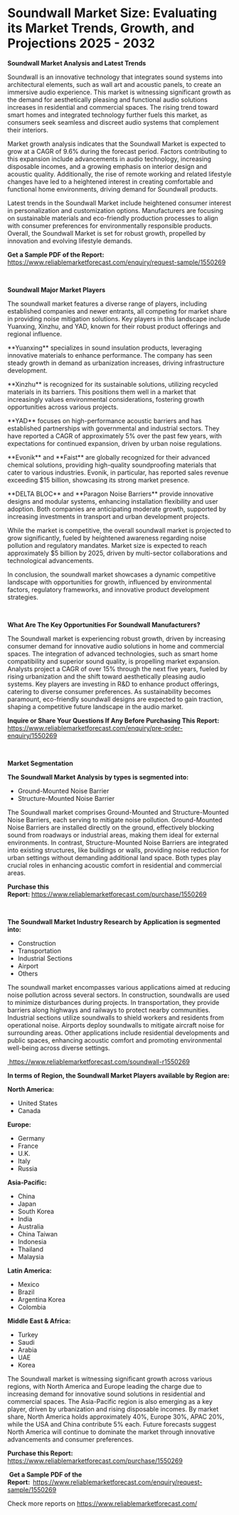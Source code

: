 <p><h1>Soundwall Market Size: Evaluating its Market Trends, Growth, and Projections 2025 - 2032</h1></p><p><strong>Soundwall Market Analysis and Latest Trends</strong></p>
<p><p>Soundwall is an innovative technology that integrates sound systems into architectural elements, such as wall art and acoustic panels, to create an immersive audio experience. This market is witnessing significant growth as the demand for aesthetically pleasing and functional audio solutions increases in residential and commercial spaces. The rising trend toward smart homes and integrated technology further fuels this market, as consumers seek seamless and discreet audio systems that complement their interiors.</p><p>Market growth analysis indicates that the Soundwall Market is expected to grow at a CAGR of 9.6% during the forecast period. Factors contributing to this expansion include advancements in audio technology, increasing disposable incomes, and a growing emphasis on interior design and acoustic quality. Additionally, the rise of remote working and related lifestyle changes have led to a heightened interest in creating comfortable and functional home environments, driving demand for Soundwall products.</p><p>Latest trends in the Soundwall Market include heightened consumer interest in personalization and customization options. Manufacturers are focusing on sustainable materials and eco-friendly production processes to align with consumer preferences for environmentally responsible products. Overall, the Soundwall Market is set for robust growth, propelled by innovation and evolving lifestyle demands.</p></p>
<p><strong>Get a Sample PDF of the Report:&nbsp;</strong> <a href="https://www.reliablemarketforecast.com/enquiry/request-sample/1550269?utm_campaign=3169&utm_medium=2&utm_source=Github&utm_content=ia&utm_term=11042025&utm_id=soundwall">https://www.reliablemarketforecast.com/enquiry/request-sample/1550269</a></p>
<p>&nbsp;</p>
<p><strong>Soundwall Major Market Players</strong></p>
<p><p>The soundwall market features a diverse range of players, including established companies and newer entrants, all competing for market share in providing noise mitigation solutions. Key players in this landscape include Yuanxing, Xinzhu, and YAD, known for their robust product offerings and regional influence.</p><p>**Yuanxing** specializes in sound insulation products, leveraging innovative materials to enhance performance. The company has seen steady growth in demand as urbanization increases, driving infrastructure development.</p><p>**Xinzhu** is recognized for its sustainable solutions, utilizing recycled materials in its barriers. This positions them well in a market that increasingly values environmental considerations, fostering growth opportunities across various projects.</p><p>**YAD** focuses on high-performance acoustic barriers and has established partnerships with governmental and industrial sectors. They have reported a CAGR of approximately 5% over the past few years, with expectations for continued expansion, driven by urban noise regulations.</p><p>**Evonik** and **Faist** are globally recognized for their advanced chemical solutions, providing high-quality soundproofing materials that cater to various industries. Evonik, in particular, has reported sales revenue exceeding $15 billion, showcasing its strong market presence.</p><p>**DELTA BLOC** and **Paragon Noise Barriers** provide innovative designs and modular systems, enhancing installation flexibility and user adoption. Both companies are anticipating moderate growth, supported by increasing investments in transport and urban development projects.</p><p>While the market is competitive, the overall soundwall market is projected to grow significantly, fueled by heightened awareness regarding noise pollution and regulatory mandates. Market size is expected to reach approximately $5 billion by 2025, driven by multi-sector collaborations and technological advancements.</p><p>In conclusion, the soundwall market showcases a dynamic competitive landscape with opportunities for growth, influenced by environmental factors, regulatory frameworks, and innovative product development strategies.</p></p>
<p>&nbsp;</p>
<p><strong>What Are The Key Opportunities For Soundwall Manufacturers?</strong></p>
<p><p>The Soundwall market is experiencing robust growth, driven by increasing consumer demand for innovative audio solutions in home and commercial spaces. The integration of advanced technologies, such as smart home compatibility and superior sound quality, is propelling market expansion. Analysts project a CAGR of over 15% through the next five years, fueled by rising urbanization and the shift toward aesthetically pleasing audio systems. Key players are investing in R&D to enhance product offerings, catering to diverse consumer preferences. As sustainability becomes paramount, eco-friendly soundwall designs are expected to gain traction, shaping a competitive future landscape in the audio market.</p></p>
<p><strong>Inquire or Share Your Questions If Any Before Purchasing This Report:</strong> <a href="https://www.reliablemarketforecast.com/enquiry/pre-order-enquiry/1550269?utm_campaign=3169&utm_medium=2&utm_source=Github&utm_content=ia&utm_term=11042025&utm_id=soundwall">https://www.reliablemarketforecast.com/enquiry/pre-order-enquiry/1550269</a></p>
<p>&nbsp;</p>
<p><strong>Market Segmentation</strong></p>
<p><strong>The Soundwall Market Analysis by types is segmented into:</strong></p>
<p><ul><li>Ground-Mounted Noise Barrier</li><li>Structure-Mounted Noise Barrier</li></ul></p>
<p><p>The Soundwall market comprises Ground-Mounted and Structure-Mounted Noise Barriers, each serving to mitigate noise pollution. Ground-Mounted Noise Barriers are installed directly on the ground, effectively blocking sound from roadways or industrial areas, making them ideal for external environments. In contrast, Structure-Mounted Noise Barriers are integrated into existing structures, like buildings or walls, providing noise reduction for urban settings without demanding additional land space. Both types play crucial roles in enhancing acoustic comfort in residential and commercial areas.</p></p>
<p><strong>Purchase this Report:&nbsp;</strong><a href="https://www.reliablemarketforecast.com/purchase/1550269?utm_campaign=3169&utm_medium=2&utm_source=Github&utm_content=ia&utm_term=11042025&utm_id=soundwall">https://www.reliablemarketforecast.com/purchase/1550269</a></p>
<p>&nbsp;</p>
<p><strong>The Soundwall Market Industry Research by Application is segmented into:</strong></p>
<p><ul><li>Construction</li><li>Transportation</li><li>Industrial Sections</li><li>Airport</li><li>Others</li></ul></p>
<p><p>The soundwall market encompasses various applications aimed at reducing noise pollution across several sectors. In construction, soundwalls are used to minimize disturbances during projects. In transportation, they provide barriers along highways and railways to protect nearby communities. Industrial sections utilize soundwalls to shield workers and residents from operational noise. Airports deploy soundwalls to mitigate aircraft noise for surrounding areas. Other applications include residential developments and public spaces, enhancing acoustic comfort and promoting environmental well-being across diverse settings.</p></p>
<p><a href="https://www.reliablemarketforecast.com/soundwall-r1550269?utm_campaign=3169&utm_medium=2&utm_source=Github&utm_content=ia&utm_term=11042025&utm_id=soundwall">&nbsp;https://www.reliablemarketforecast.com/soundwall-r1550269</a></p>
<p><strong>In terms of Region, the Soundwall Market Players available by Region are:</strong></p>
<p>
    <p> <strong> North America: </strong>
        <ul>
            <li>United States</li>
            <li>Canada</li>
        </ul>
        </p> 
    <p> <strong> Europe: </strong>
        <ul>
            <li>Germany</li>
            <li>France</li>
            <li>U.K.</li>
            <li>Italy</li>
            <li>Russia</li>
        </ul>
        </p> 
    <p> <strong> Asia-Pacific: </strong>
        <ul>
            <li>China</li>
            <li>Japan</li>
            <li>South Korea</li>
            <li>India</li>
            <li>Australia</li>
            <li>China Taiwan</li>
            <li>Indonesia</li>
            <li>Thailand</li>
            <li>Malaysia</li>
        </ul>
        </p> 
    <p> <strong> Latin America: </strong>
        <ul>
            <li>Mexico</li>
            <li>Brazil</li>
            <li>Argentina Korea</li>
            <li>Colombia</li>
        </ul>
        </p> 
    <p> <strong> Middle East & Africa: </strong>
        <ul>
            <li>Turkey</li>
            <li>Saudi</li>
            <li>Arabia</li>
            <li>UAE</li>
            <li>Korea</li>
        </ul>
    </p>
    </p>
<p><p>The Soundwall market is witnessing significant growth across various regions, with North America and Europe leading the charge due to increasing demand for innovative sound solutions in residential and commercial spaces. The Asia-Pacific region is also emerging as a key player, driven by urbanization and rising disposable incomes. By market share, North America holds approximately 40%, Europe 30%, APAC 20%, while the USA and China contribute 5% each. Future forecasts suggest North America will continue to dominate the market through innovative advancements and consumer preferences.</p></p>
<p><strong>Purchase this Report: </strong><a href="https://www.reliablemarketforecast.com/purchase/1550269?utm_campaign=3169&utm_medium=2&utm_source=Github&utm_content=ia&utm_term=11042025&utm_id=soundwall">https://www.reliablemarketforecast.com/purchase/1550269</a></p>
<p>&nbsp;<strong>Get a Sample PDF of the Report:&nbsp;&nbsp;</strong><a href="https://www.reliablemarketforecast.com/enquiry/request-sample/1550269?utm_campaign=3169&utm_medium=2&utm_source=Github&utm_content=ia&utm_term=11042025&utm_id=soundwall">https://www.reliablemarketforecast.com/enquiry/request-sample/1550269</a></p>
<p><strong></strong></p>
<p>Check more reports on <a href="https://www.reliablemarketforecast.com/?utm_campaign=3169&utm_medium=2&utm_source=Github&utm_content=ia&utm_term=11042025&utm_id=soundwall">https://www.reliablemarketforecast.com/</a></p>